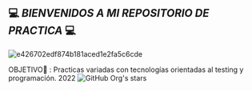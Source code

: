 ## 💻 *BIENVENIDOS A MI REPOSITORIO DE PRACTICA* 💻

![e426702edf874b181aced1e2fa5c6cde](https://user-images.githubusercontent.com/95369610/202875272-ee3c6443-1217-4bf5-9b90-43767b31ac33.gif)

OBJETIVO🎯 : Practicas variadas con tecnologías orientadas al testing y programación. 2022
 ![GitHub Org's stars](https://img.shields.io/github/stars/camilafernanda?style=social)
